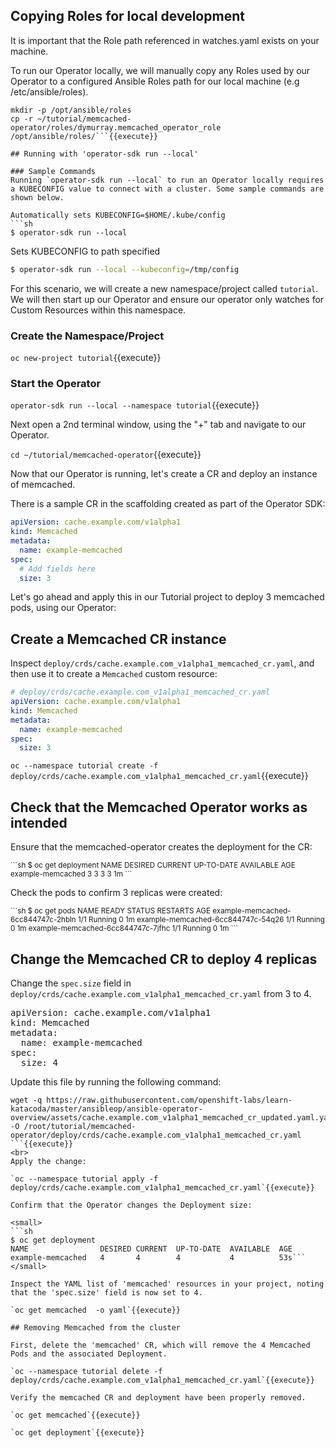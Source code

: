 ## Copying Roles for local development
It is important that the Role path referenced in watches.yaml exists on
your machine. 

To run our Operator locally, we will manually copy any Roles used by our Operator to a configured Ansible
Roles path for our local machine (e.g /etc/ansible/roles).

```
mkdir -p /opt/ansible/roles
cp -r ~/tutorial/memcached-operator/roles/dymurray.memcached_operator_role /opt/ansible/roles/```{{execute}}

## Running with 'operator-sdk run --local'

### Sample Commands
Running `operator-sdk run --local` to run an Operator locally requires a KUBECONFIG value to connect with a cluster. Some sample commands are shown below.

Automatically sets KUBECONFIG=$HOME/.kube/config
```sh
$ operator-sdk run --local 
```

Sets KUBECONFIG to path specified
```sh
$ operator-sdk run --local --kubeconfig=/tmp/config
```

For this scenario, we will create a new namespace/project called `tutorial`. We will then start up our Operator and ensure our operator only watches for Custom Resources within this namespace.


### Create the Namespace/Project
`oc new-project tutorial`{{execute}}

### Start the Operator
`operator-sdk run --local --namespace tutorial`{{execute}}

Next open a 2nd terminal window, using the "+" tab and navigate to our Operator.

`cd ~/tutorial/memcached-operator`{{execute}}


Now that our Operator is running, let's create a CR and deploy an instance
of memcached.

There is a sample CR in the scaffolding created as part of the Operator SDK:

```YAML
apiVersion: cache.example.com/v1alpha1
kind: Memcached
metadata:
  name: example-memcached
spec:
  # Add fields here
  size: 3
```

Let's go ahead and apply this in our Tutorial project to deploy 3 memcached pods,
using our Operator:

## Create a Memcached CR instance

Inspect `deploy/crds/cache.example.com_v1alpha1_memcached_cr.yaml`, and then use it to create a `Memcached` custom resource:

```yaml
# deploy/crds/cache.example.com_v1alpha1_memcached_cr.yaml
apiVersion: cache.example.com/v1alpha1
kind: Memcached
metadata:
  name: example-memcached
spec:
  size: 3
```

`oc --namespace tutorial create -f deploy/crds/cache.example.com_v1alpha1_memcached_cr.yaml`{{execute}}

## Check that the Memcached Operator works as intended 
Ensure that the memcached-operator creates the deployment for the CR:

<small>
```sh
$ oc get deployment
NAME                 DESIRED CURRENT UP-TO-DATE AVAILABLE AGE
example-memcached    3       3       3          3         1m
```
</small>

Check the pods to confirm 3 replicas were created:

<small>
```sh
$ oc get pods
NAME                                READY STATUS   RESTARTS AGE
example-memcached-6cc844747c-2hbln  1/1   Running  0        1m
example-memcached-6cc844747c-54q26  1/1   Running  0        1m
example-memcached-6cc844747c-7jfhc  1/1   Running  0        1m
```
</small>

## Change the Memcached CR to deploy 4 replicas

Change the `spec.size` field in `deploy/crds/cache.example.com_v1alpha1_memcached_cr.yaml` from 3 to 4.

<pre class="file">
apiVersion: cache.example.com/v1alpha1
kind: Memcached
metadata:
  name: example-memcached
spec:
  size: 4
</pre>

Update this file by running the following command:

```
wget -q https://raw.githubusercontent.com/openshift-labs/learn-katacoda/master/ansibleop/ansible-operator-overview/assets/cache.example.com_v1alpha1_memcached_cr_updated.yaml.yaml -O /root/tutorial/memcached-operator/deploy/crds/cache.example.com_v1alpha1_memcached_cr.yaml
```{{execute}}
<br>
Apply the change:

`oc --namespace tutorial apply -f deploy/crds/cache.example.com_v1alpha1_memcached_cr.yaml`{{execute}}

Confirm that the Operator changes the Deployment size:

<small>
```sh
$ oc get deployment
NAME                DESIRED CURRENT  UP-TO-DATE  AVAILABLE  AGE
example-memcached   4       4        4           4          53s```
</small>

Inspect the YAML list of 'memcached' resources in your project, noting that the 'spec.size' field is now set to 4.

`oc get memcached  -o yaml`{{execute}}

## Removing Memcached from the cluster 

First, delete the 'memcached' CR, which will remove the 4 Memcached Pods and the associated Deployment.

`oc --namespace tutorial delete -f deploy/crds/cache.example.com_v1alpha1_memcached_cr.yaml`{{execute}}

Verify the memcached CR and deployment have been properly removed.

`oc get memcached`{{execute}}

`oc get deployment`{{execute}}